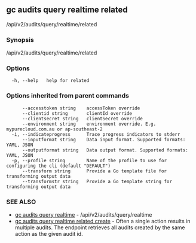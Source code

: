 ## gc audits query realtime related

/api/v2/audits/query/realtime/related

### Synopsis

/api/v2/audits/query/realtime/related

### Options

```
  -h, --help   help for related
```

### Options inherited from parent commands

```
      --accesstoken string    accessToken override
      --clientid string       clientId override
      --clientsecret string   clientSecret override
      --environment string    environment override. E.g. mypurecloud.com.au or ap-southeast-2
  -i, --indicateprogress      Trace progress indicators to stderr
      --inputformat string    Data input format. Supported formats: YAML, JSON
      --outputformat string   Data output format. Supported formats: YAML, JSON
  -p, --profile string        Name of the profile to use for configuring the cli (default "DEFAULT")
      --transform string      Provide a Go template file for transforming output data
      --transformstr string   Provide a Go template string for transforming output data
```

### SEE ALSO

* [gc audits query realtime](gc_audits_query_realtime.html)	 - /api/v2/audits/query/realtime
* [gc audits query realtime related create](gc_audits_query_realtime_related_create.html)	 - Often a single action results in multiple audits. The endpoint retrieves all audits created by the same action as the given audit id.


